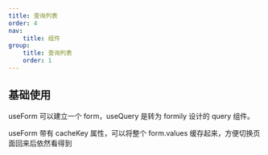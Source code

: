 ```yaml
---
title: 查询列表
order: 4
nav:
    title: 组件
group:
    title: 查询列表
    order: 1
---
```


## 基础使用

<code src="./query.tsx"></code>

useForm 可以建立一个 form，useQuery 是转为 formily 设计的 query 组件。

<code src="./query2.tsx"></code>

useForm 带有 cacheKey 属性，可以将整个 form.values 缓存起来，方便切换页面回来后依然看得到

